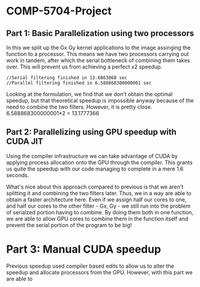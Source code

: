 # COMP-5704-Project



## Part 1: Basic Parallelization using two processors
In this we split up the Gx Gy kernel applications to the image assinging the function to a processor. This means we have two processors carrying out work in tandem, after which the serial bottleneck of combining them takes over. This will prevent us from achieving a perfect x2 speedup. 
```
//Serial filtering finished in 13.6863068 sec
//Parallel filtering finished in 6.588868300000001 sec
```

Looking at the formulation, we find that we don't obtain the optimal speedup, but that theoretical speedup is impossible anyway because of the need to combine the two filters. However, it is pretty close.
6.588868300000001*2 = 13.1777366



## Part 2: Parallelizing using GPU speedup with CUDA JIT
Using the compiler infrastructure we can take advantage of CUDA by applying process allocation onto the GPU through the compiler. This grants us quite the speedup with our code managing to complete in a mere 1.6 seconds.

What's nice about this approach compared to previous is that we aren't splitting it and combining the two filters later. Thus, we in a way are able to obtain a faster architecture here. Even if we assign half our cores to one, and half our cores to the other filter - Gx, Gy - we still run into the problem of serialzed portion having to combine. By doing them both in one function, we are able to allow GPU cores to combine them in the function itself and prevent the serial portion of the program to be big!

# Part 3: Manual CUDA speedup
Previous speedup used compiler based edits to allow us to alter the speedup and allocate processors from the GPU. However, with this part we are able to
